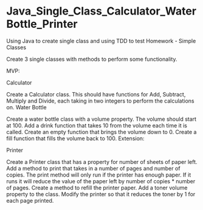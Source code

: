 # Java_Single_Class_Calculator_WaterBottle_Printer
Using Java to create single class and using TDD to test
Homework - Simple Classes

Create 3 single classes with methods to perform some functionality.

MVP:

Calculator

Create a Calculator class. This should have functions for Add, Subtract, Multiply and Divide, each taking in two integers to perform the calculations on.
Water Bottle

Create a water bottle class with a volume property.
The volume should start at 100.
Add a drink function that takes 10 from the volume each time it is called.
Create an empty function that brings the volume down to 0.
Create a fill function that fills the volume back to 100.
Extension:

Printer

Create a Printer class that has a property for number of sheets of paper left.
Add a method to print that takes in a number of pages and number of copies.
The print method will only run if the printer has enough paper. If it runs it will reduce the value of the paper left by number of copies * number of pages.
Create a method to refill the printer paper.
Add a toner volume property to the class.
Modify the printer so that it reduces the toner by 1 for each page printed.
